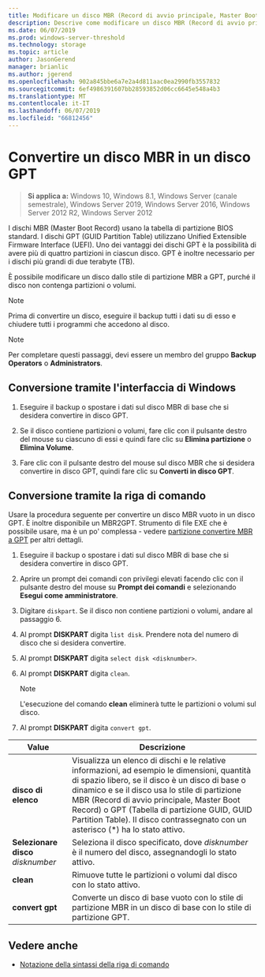 ```yaml
---
title: Modificare un disco MBR (Record di avvio principale, Master Boot Record) in un disco GPT (Tabella di partizione GUID - GUID partition table)
description: Descrive come modificare un disco MBR (Record di avvio principale, Master Boot Record) in un disco GPT (Tabella di partizione GUID - GUID partition table)
ms.date: 06/07/2019
ms.prod: windows-server-threshold
ms.technology: storage
ms.topic: article
author: JasonGerend
manager: brianlic
ms.author: jgerend
ms.openlocfilehash: 902a845bbe6a7e2a4d811aac0ea2990fb3557832
ms.sourcegitcommit: 6ef4986391607bb28593852d06cc6645e548a4b3
ms.translationtype: MT
ms.contentlocale: it-IT
ms.lasthandoff: 06/07/2019
ms.locfileid: "66812456"
---
```

# <a name="convert-an-mbr-disk-into-a-gpt-disk"></a>Convertire un disco MBR in un disco GPT

> **Si applica a:** Windows 10, Windows 8.1, Windows Server (canale semestrale), Windows Server 2019, Windows Server 2016, Windows Server 2012 R2, Windows Server 2012

I dischi MBR (Master Boot Record) usano la tabella di partizione BIOS standard. I dischi GPT (GUID Partition Table) utilizzano Unified Extensible Firmware Interface (UEFI). Uno dei vantaggi dei dischi GPT è la possibilità di avere più di quattro partizioni in ciascun disco. GPT è inoltre necessario per i dischi più grandi di due terabyte (TB).

È possibile modificare un disco dallo stile di partizione MBR a GPT, purché il disco non contenga partizioni o volumi.

> [!NOTE]
> Prima di convertire un disco, eseguire il backup tutti i dati su di esso e chiudere tutti i programmi che accedono al disco.

> [!NOTE]
> Per completare questi passaggi, devi essere un membro del gruppo **Backup Operators** o **Administrators**.

## <a name="converting-using-the-windows-interface"></a>Conversione tramite l'interfaccia di Windows

1.  Eseguire il backup o spostare i dati sul disco MBR di base che si desidera convertire in disco GPT.

2.  Se il disco contiene partizioni o volumi, fare clic con il pulsante destro del mouse su ciascuno di essi e quindi fare clic su **Elimina partizione** o **Elimina Volume**.

3.  Fare clic con il pulsante destro del mouse sul disco MBR che si desidera convertire in disco GPT, quindi fare clic su **Converti in disco GPT**.

## <a name="converting-using-a-command-line"></a>Conversione tramite la riga di comando

Usare la procedura seguente per convertire un disco MBR vuoto in un disco GPT. È inoltre disponibile un MBR2GPT. Strumento di file EXE che è possibile usare, ma è un po' complessa - vedere [partizione convertire MBR a GPT](https://docs.microsoft.com/windows/deployment/mbr-to-gpt) per altri dettagli.

1.  Eseguire il backup o spostare i dati sul disco MBR di base che si desidera convertire in disco GPT.

2.  Aprire un prompt dei comandi con privilegi elevati facendo clic con il pulsante destro del mouse su **Prompt dei comandi** e selezionando **Esegui come amministratore**.

3. Digitare `diskpart`. Se il disco non contiene partizioni o volumi, andare al passaggio 6.

4.  Al prompt **DISKPART** digita `list disk`. Prendere nota del numero di disco che si desidera convertire.

5.  Al prompt **DISKPART** digita `select disk <disknumber>`.

6.  Al prompt **DISKPART** digita `clean`.

    > [!NOTE]
    > L'esecuzione del comando **clean** eliminerà tutte le partizioni o volumi sul disco.

7.  Al prompt **DISKPART** digita `convert gpt`.

| Value  | Descrizione  |
| ----- | ---- |
| **disco di elenco** | Visualizza un elenco di dischi e le relative informazioni, ad esempio le dimensioni, quantità di spazio libero, se il disco è un disco di base o dinamico e se il disco usa lo stile di partizione MBR (Record di avvio principale, Master Boot Record) o GPT (Tabella di partizione GUID, GUID Partition Table). Il disco contrassegnato con un asterisco (*) ha lo stato attivo. |
| **Selezionare disco** *disknumber* | Seleziona il disco specificato, dove *disknumber* è il numero del disco, assegnandogli lo stato attivo. |
| **clean** | Rimuove tutte le partizioni o volumi dal disco con lo stato attivo.  |
| **convert gpt**| Converte un disco di base vuoto con lo stile di partizione MBR in un disco di base con lo stile di partizione GPT. |

## <a name="see-also"></a>Vedere anche

-   [Notazione della sintassi della riga di comando](https://technet.microsoft.com/library/cc742449(v=ws.11).aspx)
